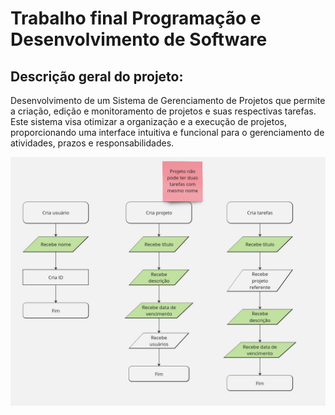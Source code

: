 # Trabalho final Programação e Desenvolvimento de Software 

## Descrição geral do projeto:
Desenvolvimento de um Sistema de Gerenciamento de Projetos que permite a criação, edição e monitoramento de projetos e suas respectivas tarefas. Este sistema visa otimizar a organização e a execução de projetos, proporcionando uma interface intuitiva e funcional para o gerenciamento de atividades, prazos e responsabilidades.

![Fluxograma do Projeto](metodoCria.jpg) 